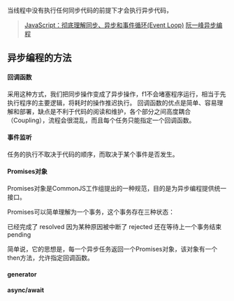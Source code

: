 当线程中没有执行任何同步代码的前提下才会执行异步代码，

> [JavaScript：彻底理解同步、异步和事件循环(Event Loop)](https://segmentfault.com/a/1190000004322358)
[阮一峰异步编程](http://www.ruanyifeng.com/blog/2015/04/generator.html)

## 异步编程的方法

#### 回调函数

采用这种方式，我们把同步操作变成了异步操作，f1不会堵塞程序运行，相当于先执行程序的主要逻辑，将耗时的操作推迟执行。
回调函数的优点是简单、容易理解和部署，缺点是不利于代码的阅读和维护，各个部分之间高度耦合（Coupling），流程会很混乱，而且每个任务只能指定一个回调函数。

#### 事件监听

任务的执行不取决于代码的顺序，而取决于某个事件是否发生。

#### Promises对象

Promises对象是CommonJS工作组提出的一种规范，目的是为异步编程提供统一接口。

Promises可以简单理解为一个事务，这个事务存在三种状态：

已经完成了 resolved
因为某种原因被中断了 rejected
还在等待上一个事务结束 pending

简单说，它的思想是，每一个异步任务返回一个Promises对象，该对象有一个then方法，允许指定回调函数。

#### generator

#### async/await